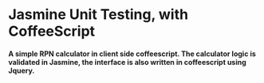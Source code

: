 # Jasmine Unit Testing, with CoffeeScript

#### A simple RPN calculator in client side coffeescript. The calculator logic is validated in Jasmine, the interface is also written in coffeescript using Jquery.